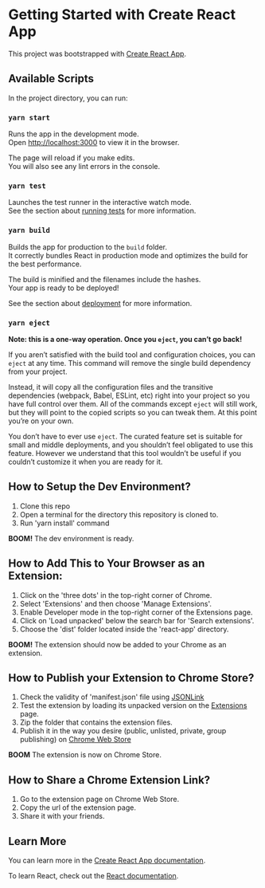 # Getting Started with Create React App

This project was bootstrapped with [Create React App](https://github.com/facebook/create-react-app).

## Available Scripts

In the project directory, you can run:

### `yarn start`

Runs the app in the development mode.\
Open [http://localhost:3000](http://localhost:3000) to view it in the browser.

The page will reload if you make edits.\
You will also see any lint errors in the console.

### `yarn test`

Launches the test runner in the interactive watch mode.\
See the section about [running tests](https://facebook.github.io/create-react-app/docs/running-tests) for more information.

### `yarn build`

Builds the app for production to the `build` folder.\
It correctly bundles React in production mode and optimizes the build for the best performance.

The build is minified and the filenames include the hashes.\
Your app is ready to be deployed!

See the section about [deployment](https://facebook.github.io/create-react-app/docs/deployment) for more information.

### `yarn eject`

**Note: this is a one-way operation. Once you `eject`, you can’t go back!**

If you aren’t satisfied with the build tool and configuration choices, you can `eject` at any time. This command will remove the single build dependency from your project.

Instead, it will copy all the configuration files and the transitive dependencies (webpack, Babel, ESLint, etc) right into your project so you have full control over them. All of the commands except `eject` will still work, but they will point to the copied scripts so you can tweak them. At this point you’re on your own.

You don’t have to ever use `eject`. The curated feature set is suitable for small and middle deployments, and you shouldn’t feel obligated to use this feature. However we understand that this tool wouldn’t be useful if you couldn’t customize it when you are ready for it.

## How to Setup the Dev Environment?

1. Clone this repo
2. Open a terminal for the directory this repository is cloned to.
3. Run 'yarn install' command

**BOOM!** The dev environment is ready.

## How to Add This to Your Browser as an Extension:

1. Click on the 'three dots' in the top-right corner of Chrome.
2. Select 'Extensions' and then choose 'Manage Extensions'.
3. Enable Developer mode in the top-right corner of the Extensions page.
4. Click on 'Load unpacked' below the search bar for 'Search extensions'.
5. Choose the 'dist' folder located inside the 'react-app' directory.

**BOOM!** The extension should now be added to your Chrome as an extension.

## How to Publish your Extension to Chrome Store?

1. Check the validity of 'manifest.json' file using [JSONLink](https://jsonlint.com/)
2. Test the extension by loading its unpacked version on the [Extensions](chrome://extensions/) page.
3. Zip the folder that contains the extension files.
4. Publish it in the way you desire (public, unlisted, private, group publishing) on [Chrome Web Store](https://developer.chrome.com/webstore/publish)

**BOOM** The extension is now on Chrome Store.

## How to Share a Chrome Extension Link?

1. Go to the extension page on Chrome Web Store.
2. Copy the url of the extension page.
3. Share it with your friends.

## Learn More

You can learn more in the [Create React App documentation](https://facebook.github.io/create-react-app/docs/getting-started).

To learn React, check out the [React documentation](https://reactjs.org/).
